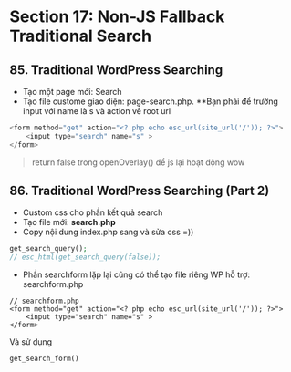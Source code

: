 # Section 17: Non-JS Fallback Traditional Search
## 85. Traditional WordPress Searching
- Tạo một page mới: Search
- Tạo file custome giao diện: page-search.php. **Bạn phải để trường input với name là s và action về root url
```php
<form method="get" action="<? php echo esc_url(site_url('/')); ?>">
    <input type="search" name="s" >
</form>
```
> return false trong openOverlay() để js lại hoạt động wow

## 86. Traditional WordPress Searching (Part 2)
- Custom css cho phần kết quả search
- Tạo file mới: **search.php**
- Copy nội dung index.php sang và sửa css =))
```php
get_search_query();
// esc_html(get_search_query(false));
```
- Phần searchform lặp lại cũng có thể tạo file riêng WP hỗ trợ: searchform.php
```
// searchform.php
<form method="get" action="<? php echo esc_url(site_url('/')); ?>">
    <input type="search" name="s" >
</form>
```
Và sử dụng
```
get_search_form()
```
